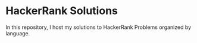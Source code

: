 # HackerRank Solutions
In this repository, I host my solutions to HackerRank Problems organized by language.

